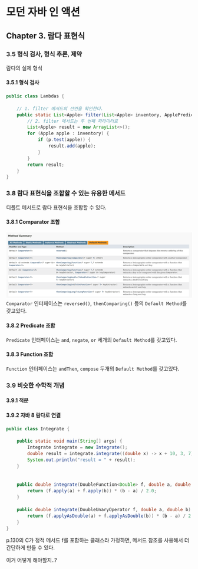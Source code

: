 # 모던 자바 인 액션

## Chapter 3. 람다 표현식

### 3.5 형식 검사, 형식 추론, 제약

람다의 실제 형식

#### 3.5.1 형식 검사

```java
public class Lambdas {

    // 1. filter 메서드의 선언을 확인한다.
    public static List<Apple> filter(List<Apple> inventory, ApplePredicate p) {
        // 2. filter 메서드는 두 번째 파라미터로 
        List<Apple> result = new ArrayList<>();
        for (Apple apple : inventory) {
            if (p.test(apple)) {
                result.add(apple);
            }
        }
        return result;
    }
}    
```

### 3.8 람다 표현식을 조합할 수 있는 유용한 메서드

디폴트 메서드로 람다 표현식을 조합할 수 있다.

#### 3.8.1 Comparator 조합

![](images/.2022-05-02_images/20686e20.png)
`Comparator` 인터페이스는 `reversed()`, `thenComparing()` 등의 `Default Method`를 갖고있다.

#### 3.8.2 Predicate 조합

`Predicate` 인터페이스는 `and`, `negate`, `or` 세개의 `Default Method`를 갖고있다.

#### 3.8.3 Function 조합

`Function` 인터페이스는 `andThen`, `compose` 두개의 `Default Method`를 갖고있다.

### 3.9 비슷한 수학적 개념

#### 3.9.1 적분

#### 3.9.2 자바 8 람다로 연결

```java
public class Integrate {

    public static void main(String[] args) {
        Integrate integrate = new Integrate();
        double result = integrate.integrate((double x) -> x + 10, 3, 7);
        System.out.println("result = " + result);
    }


    public double integrate(DoubleFunction<Double> f, double a, double b) {
        return (f.apply(a) + f.apply(b)) * (b - a) / 2.0;
    }

    public double integrate(DoubleUnaryOperator f, double a, double b) {
        return (f.applyAsDouble(a) + f.applyAsDouble(b)) * (b - a) / 2.0;
    }
}
```

p.130의 C가 정적 메서드 f를 포함하는 클래스라 가정하면, 메서드 참조를 사용해서 더 간단하게 만들 수 있다.

이거 어떻게 해야할지..?
